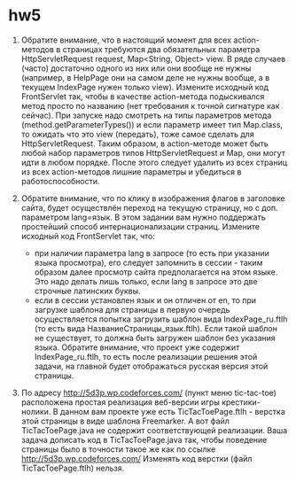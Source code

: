 # hw5

1. Обратите внимание, что в настоящий момент для всех action-методов в страницах требуются два обязательных параметра HttpServletRequest request, Map<String, Object> view. В ряде случаев (часто) достаточно одного из них или они вообще не нужны (например, в HelpPage они на самом деле не нужны вообще, а в текущем IndexPage нужен только view). Измените исходный код FrontServlet так, чтобы в качестве action-метода подыскивался метод просто по названию (нет требования к точной сигнатуре как сейчас). При запуске надо смотреть на типы параметров метода (method.getParameterTypes()) и если параметр имеет тип Map.class, то ожидать что это view (передать), тоже самое сделать для HttpServletRequest. Таким образом, в action-методе может быть любой набор параметров типов HttpServletRequest и Map, они могут идти в любом порядке. После этого следует удалить из всех страниц из всех action-методов лишние параметры и убедиться в работоспособности.

2. Обратите внимание, что по клику в изображения флагов в заголовке сайта, будет осуществлён переход на текущую страницу, но с доп. параметром lang=язык. В этом задании вам нужно поддержать простейший способ интернационализации страниц. Измените исходный код FrontServlet так, что:
   - при наличии параметра lang в запросе (то есть при указании языка просмотра), его следует запомнить в сессии - таким образом далее просмотр сайта предполагается на этом языке. Это надо делать лишь только, если lang в запросе это две строчные латинских буквы.
   - если в сессии установлен язык и он отличен от en, то при загрузке шаблона для страницы в первую очередь осуществляется попытка загрузить шаблон вида IndexPage_ru.ftlh (то есть вида НазваниеСтраницы_язык.ftlh). Если такой шаблон не существует, то должна быть загружен шаблон без указания языка.
  Обратите внимание, что проект уже содержит IndexPage_ru.ftlh, то есть после реализации решения этой задачи, на главной будет отображаться русская версия этой страницы.
3. По адресу http://5d3p.wp.codeforces.com/ (пункт меню tic-tac-toe) расположена простая реализация веб-версии игры крестики-нолики. В данном вам проекте уже есть TicTacToePage.ftlh - верстка этой страницы в виде шаблона Freemarker. А вот файл TicTacToePage.java не содержит соответствующей реализации. Ваша задача дописать код в TicTacToePage.java так, чтобы поведение страницы было в точности такое же как по ссылке http://5d3p.wp.codeforces.com/ Изменять код верстки (файл TicTacToePage.ftlh) нельзя.
